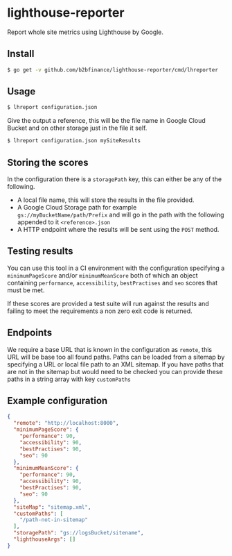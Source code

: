 # lighthouse-reporter

Report whole site metrics using Lighthouse by Google.

## Install

```bash
$ go get -v github.com/b2bfinance/lighthouse-reporter/cmd/lhreporter
```

## Usage

```bash
$ lhreport configuration.json
```

Give the output a reference, this will be the file name in Google Cloud Bucket and on other storage just in the file it self.

```bash
$ lhreport configuration.json mySiteResults
```

## Storing the scores

In the configuration there is a `storagePath` key, this can either be any of the following.

- A local file name, this will store the results in the file provided.
- A Google Cloud Storage path for example `gs://myBucketName/path/Prefix` and will go in the path with the following appended to it `<reference>.json`
- A HTTP endpoint where the results will be sent using the `POST` method.

## Testing results

You can use this tool in a CI environment with the configuration specifying a `minimumPageScore` and/or `minimumMeanScore` both of which an object containing `performance`, `accessibility`, `bestPractises` and `seo` scores that must be met.

If these scores are provided a test suite will run against the results and failing to meet the requirements a non zero exit code is returned.

## Endpoints

We require a base URL that is known in the configuration as `remote`, this URL will be base too all found paths. Paths can be loaded from a sitemap by specifying a URL or local file path to an XML sitemap. If you have paths that are not in the sitemap but would need to be checked you can provide these paths in a string array with key `customPaths`

## Example configuration

```json
{
  "remote": "http://localhost:8000",
  "minimumPageScore": {
    "performance": 90,
    "accessibility": 90,
    "bestPractises": 90,
    "seo": 90
  },
  "minimumMeanScore": {
    "performance": 90,
    "accessibility": 90,
    "bestPractises": 90,
    "seo": 90
  },
  "siteMap": "sitemap.xml",
  "customPaths": [
    "/path-not-in-sitemap"
  ],
  "storagePath": "gs://logsBucket/sitename",
  "lighthouseArgs": []
}
```
